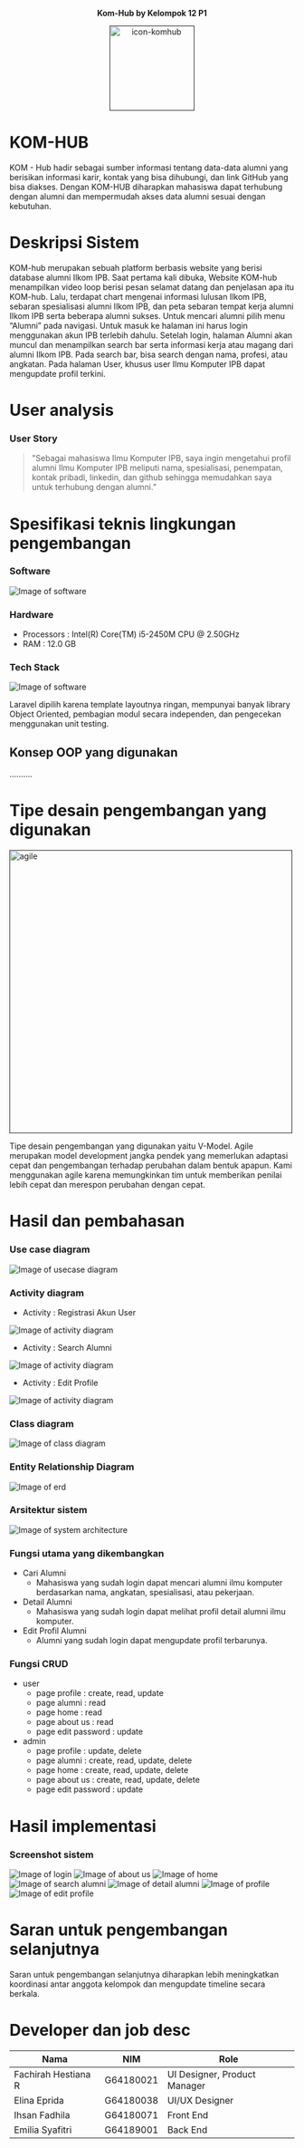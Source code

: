 <p align="center"><b> Kom-Hub by Kelompok 12 P1 </b></p>
<p align="center"><a href="" target="_blank"><img src="https://i.ibb.co/1T4xSGp/icon-komhub.png" alt="icon-komhub" border="0" width="150"></a></p>

# KOM-HUB
KOM - Hub hadir sebagai sumber informasi tentang data-data alumni yang berisikan informasi karir, kontak yang bisa dihubungi, dan link GitHub yang bisa diakses. Dengan KOM-HUB diharapkan mahasiswa dapat terhubung dengan alumni dan mempermudah akses data alumni sesuai dengan kebutuhan.

# Deskripsi Sistem
KOM-hub merupakan sebuah platform berbasis website yang berisi database alumni Ilkom IPB. Saat pertama kali dibuka, Website KOM-hub menampilkan video loop berisi pesan selamat datang dan penjelasan apa itu KOM-hub. Lalu, terdapat chart mengenai informasi lulusan Ilkom IPB, sebaran spesialisasi alumni Ilkom IPB, dan peta sebaran tempat kerja alumni Ilkom IPB serta beberapa alumni sukses.
Untuk mencari alumni pilih menu “Alumni” pada navigasi. Untuk masuk ke halaman ini harus login menggunakan akun IPB terlebih dahulu. Setelah login, halaman Alumni akan muncul dan menampilkan search bar serta informasi kerja atau magang dari alumni Ilkom IPB. Pada search bar, bisa search dengan nama, profesi, atau angkatan. Pada halaman User, khusus user Ilmu Komputer IPB dapat mengupdate profil terkini.

# User analysis
### User Story
> "Sebagai mahasiswa Ilmu Komputer IPB, saya ingin mengetahui profil alumni Ilmu Komputer IPB meliputi nama, spesialisasi, penempatan, kontak pribadi, linkedin, dan github sehingga memudahkan saya untuk terhubung dengan alumni.”


# Spesifikasi teknis lingkungan pengembangan
### Software
![Image of software](https://i.ibb.co/KGnMWgv/software.jpg)
### Hardware
- Processors    : Intel(R) Core(TM) i5-2450M CPU @ 2.50GHz
- RAM           : 12.0 GB
### Tech Stack
![Image of software](https://i.ibb.co/VqgP6QR/laravel-2.png)
<p> Laravel dipilih karena template layoutnya ringan, mempunyai banyak library Object Oriented, pembagian modul secara independen, dan pengecekan menggunakan unit testing. </p>

## Konsep OOP yang digunakan
..........

# Tipe desain pengembangan yang digunakan
<p align="left"><a href="" target="_blank"><img src="https://i.ibb.co/dDf3c7Q/agile2.jpg" alt="agile" border="0" width="500"></a></p>
<p> Tipe desain pengembangan yang digunakan yaitu V-Model. Agile merupakan model development jangka pendek yang memerlukan adaptasi cepat dan pengembangan terhadap perubahan dalam bentuk apapun. Kami menggunakan agile karena memungkinkan tim untuk memberikan penilai lebih cepat dan merespon perubahan dengan cepat.
</p>

# Hasil dan pembahasan
### Use case diagram
![Image of usecase diagram](https://i.ibb.co/znvD7Qq/usecase.jpg)
### Activity diagram
- Activity : Registrasi Akun User

![Image of activity diagram](https://i.ibb.co/zJrvtPm/act-regis.jpg)
- Activity : Search Alumni

![Image of activity diagram](https://i.ibb.co/mN4CMjJ/act-search.jpg)
- Activity : Edit Profile

![Image of activity diagram](https://i.ibb.co/DYWmPGT/act-edit-profile.jpg)
### Class diagram
![Image of class diagram](https://i.ibb.co/gR32Xfp/classdiagram.jpg)
### Entity Relationship Diagram
![Image of erd](https://i.ibb.co/NTmCHVt/erddiagram.jpg)
### Arsitektur sistem
![Image of system architecture](https://i.ibb.co/3FxRpjd/arsitektur.jpg)
### Fungsi utama yang dikembangkan
- Cari Alumni
    - Mahasiswa yang sudah login dapat mencari alumni ilmu komputer berdasarkan nama, angkatan, spesialisasi, atau pekerjaan.
- Detail Alumni
    - Mahasiswa yang sudah login dapat melihat profil detail alumni ilmu komputer.
- Edit Profil Alumni
    - Alumni yang sudah login dapat mengupdate profil terbarunya.
### Fungsi CRUD
- user
    - page profile : create, read, update
    - page alumni : read
    - page home : read
    - page about us : read
    - page edit password : update
 - admin
    - page profile : update, delete
    - page alumni : create, read, update, delete
    - page home : create, read, update, delete
    - page about us : create, read, update, delete
    - page edit password : update

# Hasil implementasi
### Screenshot sistem
![Image of login](https://i.ibb.co/HCVngmc/login.jpg)
![Image of about us](https://i.ibb.co/9cpYWJk/aboutus1.jpg)
![Image of home](https://i.ibb.co/QFFTz5z/home1.jpg)
![Image of search alumni](https://i.ibb.co/xjffQ1K/alumni1.jpg)
![Image of detail alumni](https://i.ibb.co/8zVjJJm/profile.jpg)
![Image of profile](https://i.ibb.co/8zVjJJm/profile.jpg)
![Image of edit profile](https://i.ibb.co/HPRWk6X/createprofile1.jpg)

# Saran untuk pengembangan selanjutnya
Saran untuk pengembangan selanjutnya diharapkan lebih meningkatkan koordinasi antar anggota kelompok dan mengupdate timeline secara berkala.


# Developer dan job desc

| Nama                  | NIM        | Role             |
| -------------         | -----------| -------------    |
| Fachirah Hestiana R   | G64180021  | UI Designer, Product Manager  |
| Elina Eprida          | G64180038  | UI/UX Designer   |
| Ihsan Fadhila         | G64180071  | Front End        |
| Emilia Syafitri       | G64189001  | Back End         |
